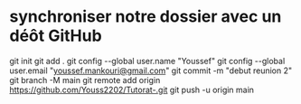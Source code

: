 # synchroniser notre dossier avec un déôt GitHub

git init
git add .
git config --global user.name "Youssef"
git config --global user.email "youssef.mankouri@gmail.com"
git commit -m "debut reunion 2"
git branch -M main
git remote add origin https://github.com/Youss2202/Tutorat-.git
git push -u origin main

